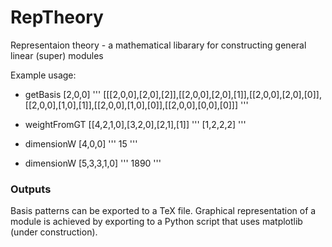 # RepTheory
Representaion theory - a mathematical libarary for constructing general linear (super) modules

Example usage:
* getBasis [2,0,0] 
'''
[[[2,0,0],[2,0],[2]],[[2,0,0],[2,0],[1]],[[2,0,0],[2,0],[0]],[[2,0,0],[1,0],[1]],[[2,0,0],[1,0],[0]],[[2,0,0],[0,0],[0]]]
'''
* weightFromGT [[4,2,1,0],[3,2,0],[2,1],[1]] 
'''
[1,2,2,2]
'''

* dimensionW [4,0,0] 
'''
15
'''

* dimensionW [5,3,3,1,0] 
'''
1890
'''

### Outputs

Basis patterns can be exported to a TeX file. Graphical representation of a module is achieved by exporting to a Python script that uses matplotlib (under construction).
